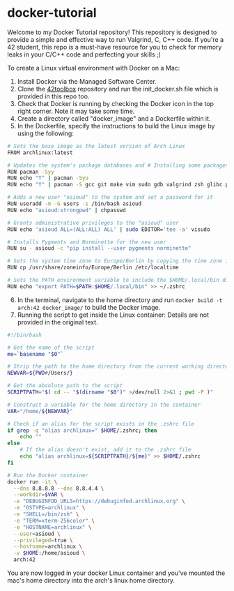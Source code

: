 # docker-tutorial
Welcome to my Docker Tutorial repository! This repository is designed to provide a simple and effective way to run Valgrind, C, C++ code. If you're a 42 student, this repo is a must-have resource for you to check for memory leaks in  your C/C++ code and perfecting your skills ;)

To create a Linux virtual environment with Docker on a Mac:

1. Install Docker via the Managed Software Center.
2. Clone the [42toolbox](https://github.com/alexandregv/42toolbox.git) repository and run the init_docker.sh file which is provided in this repo too.
3. Check that Docker is running by checking the Docker icon in the top right corner. Note it may take some time.
4. Create a directory called "docker_image" and a Dockerfile within it.
5. In the Dockerfile, specify the instructions to build the Linux image by using the following:
```bash
# Sets the base image as the latest version of Arch Linux
FROM archlinux:latest    

# Updates the system's package databases and # Installing some packages (feel free to add packages that you need)
RUN pacman -Syy
RUN echo "Y" | pacman -Syu    
RUN echo "Y" | pacman -S gcc git make vim sudo gdb valgrind zsh glibc python3 python-pip unzip wget curl cmake

# Adds a new user "asioud" to the system and set a password for it
RUN useradd -m -G users -s /bin/bash asioud   
RUN echo "asioud:strongpwd" | chpasswd

# Grants administrative privileges to the "asioud" user
RUN echo 'asioud ALL=(ALL:ALL) ALL' | sudo EDITOR='tee -a' visudo   

# Installs Pygments and Norminette for the new user
RUN su - asioud -c "pip install --user pygments norminette"

# Sets the system time zone to Europe/Berlin by copying the time zone information to the /etc/localtime file.
RUN cp /usr/share/zoneinfo/Europe/Berlin /etc/localtime 

# Sets the PATH environment variable to include the $HOME/.local/bin directory. (colour-valgrind doesn't work without it)
RUN echo "export PATH=$PATH:$HOME/.local/bin" >> ~/.zshrc
```

6. In the terminal, navigate to the home directory and run `docker build -t arch:42 docker_image/` to build the Docker image.
7. Running the script to get inside the Linux container:
Details are not provided in the original text.
```bash
#!/bin/bash

# Get the name of the script
me=`basename "$0"`

# Strip the path to the home directory from the current working directory
NEWVAR=${PWD#/Users/}

# Get the absolute path to the script
SCRIPTPATH="$( cd -- "$(dirname "$0")" >/dev/null 2>&1 ; pwd -P )"

# Construct a variable for the home directory in the container
VAR="/home/${NEWVAR}"

# Check if an alias for the script exists in the .zshrc file
if grep -q "alias archlinux=" $HOME/.zshrc; then
    echo ""
else
	# If the alias doesn't exist, add it to the .zshrc file
	echo "alias archlinux=${SCRIPTPATH}/${me}" >> $HOME/.zshrc 
fi

# Run the Docker container
docker run -it \
  --dns 8.8.8.8 --dns 8.8.4.4 \
  --workdir=$VAR \
  -e "DEBUGINFOD_URLS=https://debuginfod.archlinux.org" \
  -e "OSTYPE=archlinux" \
  -e "SHELL=/bin/zsh" \
  -e "TERM=xterm-256color" \
  -e "HOSTNAME=archlinux" \
  --user=asioud \
  --privileged=true \
  --hostname=archlinux \
  -v $HOME:/home/asioud \
  arch:42
```
You are now logged in your docker Linux container and you've mounted the mac's home directory into the arch's linux home directory.

